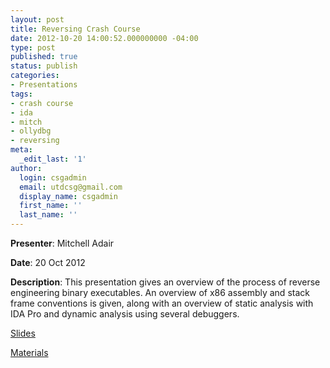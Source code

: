 ```yaml
---
layout: post
title: Reversing Crash Course
date: 2012-10-20 14:00:52.000000000 -04:00
type: post
published: true
status: publish
categories:
- Presentations
tags:
- crash course
- ida
- mitch
- ollydbg
- reversing
meta:
  _edit_last: '1'
author:
  login: csgadmin
  email: utdcsg@gmail.com
  display_name: csgadmin
  first_name: ''
  last_name: ''
---
```


**Presenter**: Mitchell Adair

**Date**: 20 Oct 2012

**Description**: This presentation gives an overview of the process of reverse engineering binary executables. An overview of x86 assembly and stack frame conventions is given, along with an overview of static analysis with IDA Pro and dynamic analysis using several debuggers.

[Slides](http://csg.utdallas.edu/wp-content/uploads/2012/10/reversing_crash_course.pdf)

[Materials](http://csg.utdallas.edu/wp-content/uploads/2012/10/reversing_materials.zip)
